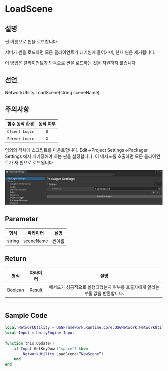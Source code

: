 # LoadScene

## 설명

씬 이름으로 씬을 로드합니다.

서버가 씬을 로드하면 모든 클라이언트가 대기씬에 들어가며, 현재 씬은 제거됩니다.

이 방법은 클라이언트가 단독으로 씬을 로드하는 것을 지원하지 않습니다

## 선언

NetworkUtility.LoadScene(string sceneName)

## 주의사항
|    **함수 동작 환경**    | **동작 여부** |
|:------------------:|:---------:|
| ```Client Logic``` |  ```O```  |
| ```Server Logic``` |  ```X```  |
임의의 객체에 스크립트를 마운트합니다. Edit->Project Settings->Packager
Settings 에서 패키징해야 하는 씬을 설정합니다. 이 메서드를 호출하면 모든 클라이언트가 새
씬으로 로드됩니다

![](media/images/Network_1.png)

## Parameter
|   **형식**   |      **파라미터**       |   **설명**   |
|:---:|:---:|:---:|
| string | sceneName | 씬이름 | 

## Return
|**형식**| **파라미터** |                    **설명**                    |
|:---:|:--------:|:--------------------------------------------:|
|Boolean |  Result  | 메서드가 성공적으로 실행되었는지 여부를 호출자에게 알리는 부울 값을 반환합니다. |

---
## Sample Code
```lua
local NetworkUtility = USGFramework.Runtime.Core.USGNetwork.NetworkUtility
local Input = UnityEngine.Input
 
function this.Update()
    if Input.GetKeyDown("space") then
        NetworkUtility.LoadScene(“NewScene”)
    end
end
```